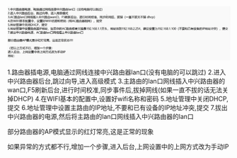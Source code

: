 
![](imgs/Pasted%20image%2020240613231344.png)

1.路由器插电源,电脑通过网线连接中兴路由器lan口(没有电脑的可以跳过)
2.进入中兴路由器后台,跳过向导,进入高级模式
3.主路由的lan口网线插入中兴路由器的wan口,F5刷新后台,进行时间校准,同步事件后,拔掉网线(如果一直不拔的话无法关掉DHCP)
4.在WIFI基本的配置中,设置好wifi名称和密码
5.地址管理中关闭DHCP,提交
6.地址管理中设置主路由的IP地址,不要和已有设备的IP地址冲突,提交
7.拔出中兴路由器的电源,然后将主路由的lan口网线插入中兴路由器的lan口

部分路由器的AP模式显示的红灯常亮,这是正常的现象

如果异常的方式都不行,增加一个步骤,进入后台,上网设置中的上网方式改为手动IP